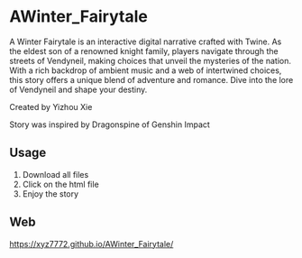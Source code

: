 # AWinter_Fairytale

A Winter Fairytale is an interactive digital narrative crafted with Twine. As the eldest son of a renowned knight family, players navigate through the streets of Vendyneil, making choices that unveil the mysteries of the nation. With a rich backdrop of ambient music and a web of intertwined choices, this story offers a unique blend of adventure and romance. Dive into the lore of Vendyneil and shape your destiny.

Created by Yizhou Xie

Story was inspired by Dragonspine of Genshin Impact

## Usage
1. Download all files
2. Click on the html file
3. Enjoy the story

## Web
https://xyz7772.github.io/AWinter_Fairytale/
